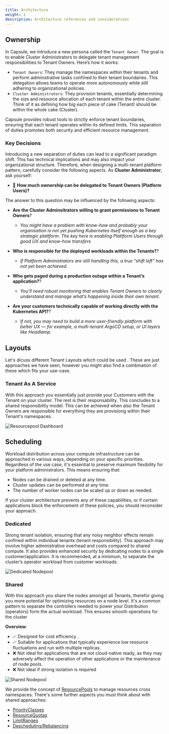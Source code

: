 ```yaml
---
title: Architecture
weight: 1
description: Architecture references and considerations
---
```



## Ownership

In Capsule, we introduce a new persona called the `Tenant Owner`. The goal is to enable Cluster Administrators to delegate tenant management responsibilities to Tenant Owners. Here’s how it works:

* `Tenant Owners`: They manage the namespaces within their tenants and perform administrative tasks confined to their tenant boundaries. This delegation allows teams to operate more autonomously while still adhering to organizational policies.
* `Cluster Administrators`: They provision tenants, essentially determining the size and resource allocation of each tenant within the entire cluster. Think of it as defining how big each piece of cake (Tenant) should be within the whole cake (Cluster).

Capsule provides robust tools to strictly enforce tenant boundaries, ensuring that each tenant operates within its defined limits. This separation of duties promotes both security and efficient resource management.

### Key Decisions

Introducing a new separation of duties can lead to a significant paradigm shift. This has technical implications and may also impact your organizational structure. Therefore, when designing a multi-tenant platform pattern, carefully consider the following aspects. As **Cluster Administrator**, ask yourself:

  * 🔑 **How much ownership can be delegated to Tenant Owners (Platform Users)?**

The answer to this question may be influenced by the following aspects:

* **Are the Cluster Adminsitrators willing to grant permissions to Tenant Owners**? 
  * _You might have a problem with know-how and probably your organisation is not yet pushing Kubernetes itself enough as a key strategic plattform. The key here is enabling Plattform Users through good UX and know-how transfers_

* **Who is responsible for the deployed workloads within the Tenants?**? 
  * _If Platform Administrators are still handling this, a true “shift left” has not yet been achieved._

* **Who gets paged during a production outage within a Tenant’s application?**?
  * _You’ll need robust monitoring that enables Tenant Owners to clearly understand and manage what’s happening inside their own tenant._

* **Are your customers technically capable of working directly with the Kubernetes API?**? 
  * _If not, you may need to build a more user-friendly platform with better UX — for example, a multi-tenant ArgoCD setup, or UI layers like Headlamp._


## Layouts

Let's dicuss different Tenant Layouts which could be used . These are just approaches we have seen, however you might also find a combination of these which fits your use-case.

### Tenant As A Service

With this approach you essentially just provide your Customers with the Tenant on your cluster. The rest is their responsability. This concludes to a shared responsibility model. This can be achieved when also the Tenant Owners are responsible for everything they are provisiong within their Tenant's namespaces.

![Resourcepool Dashboard](/images/content/architecture/layout-taas.drawio.png)



## Scheduling

Workload distribution across your compute infrastructure can be approached in various ways, depending on your specific priorities. Regardless of the use case, it's essential to preserve maximum flexibility for your platform administrators. This means ensuring that:

  - Nodes can be drained or deleted at any time.
  - Cluster updates can be performed at any time.
  - The number of worker nodes can be scaled up or down as needed.

If your cluster architecture prevents any of these capabilities, or if certain applications block the enforcement of these policies, you should reconsider your approach.

### Dedicated

Strong tenant isolation, ensuring that any noisy neighbor effects remain confined within individual tenants (tenant responsibility). This approach may involve higher administrative overhead and costs compared to shared compute. It also provides enhanced security by dedicating nodes to a single customer/application. It is recommended, at a minimum, to separate the cluster’s operator workload from customer workloads.

![Dedicated Nodepool](/images/content/scheduling-dedicated.drawio.png)

### Shared

With this approach you share the nodes amongst all Tenants, therefor giving you more potential for optimizing resources on a node level. It's a common pattern to separate the controllers needed to power your Distribution (operators) form the actual workload. This ensures smooth operations for the cluster

**Overview**:

- ✅ Designed for cost efficiency .
- ✅ Suitable for applications that typically experience low resource fluctuations and run with multiple replicas. 
- ❌ Not ideal for applications that are not cloud-native ready, as they may adversely affect the operation of other applications or the maintenance of node pools.
- ❌ Not ideal if strong isolation is required
  
![Shared Nodepool](/images/content/scheduling-shared.drawio.png)


We provide the concept of [ResourcePools](/docs/resourcepools/) to manage resources cross namespaces. There's some further aspects you must think about with shared approaches:

  * [PriorityClasses](https://kubernetes.io/docs/concepts/scheduling-eviction/pod-priority-preemption/)
  * [ResourceQuotas](https://kubernetes.io/docs/concepts/policy/resource-quotas/)
  * [LimitRanges](https://kubernetes.io/docs/concepts/policy/limit-range/)
  * [Descheduling/Rebalancing](https://github.com/kubernetes-sigs/descheduler)
